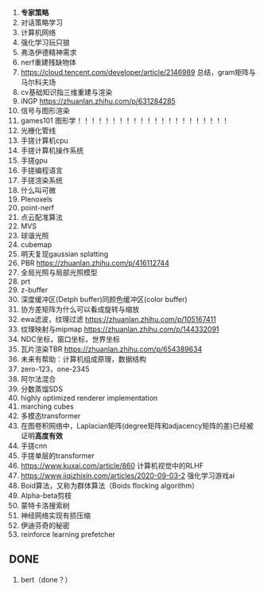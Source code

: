 1. **专家策略**
2. 对话策略学习
3. 计算机网络
8. 强化学习玩只狼
12. 弗洛伊德精神需求
14. nerf重建残缺物体
17. https://cloud.tencent.com/developer/article/2146989 总结，gram矩阵与马尔科夫场
19. cv基础知识指三维重建与渲染
22. iNGP https://zhuanlan.zhihu.com/p/631284285
24. 信号与图形渲染
25. games101 图形学！！！！！！！！！！！！！！！！！！！！！！
27. 光栅化管线
28. 手搓计算机cpu
29. 手搓计算机操作系统
30. 手搓gpu
31. 手搓编程语言
32. 手搓渲染系统
33. 什么叫可微
34. Plenoxels
35. point-nerf
36. 点云配准算法
37. MVS
38. 球谐光照
39. cubemap
41. 明天复现gaussian splatting
42. PBR https://zhuanlan.zhihu.com/p/416112744
43. 全局光照与局部光照模型
44. prt
45. z-buffer
46. 深度缓冲区(Detph buffer)同颜色缓冲区(color buffer)
47. 协方差矩阵为什么可以看成旋转与缩放
48. ewa滤波，纹理过滤 https://zhuanlan.zhihu.com/p/105167411
49. 纹理映射与mipmap https://zhuanlan.zhihu.com/p/144332091
50. NDC坐标，窗口坐标，世界坐标
51. 瓦片渲染TBR https://zhuanlan.zhihu.com/p/654389634
52. 未来有帮助：计算机组成原理，数据结构
53. zero-123，one-2345
54. 阿尔法混合
55. 分数蒸馏SDS
56. highly optimized renderer implementation
57. marching cubes
58. 多模态transformer
59. 在图卷积网络中，Laplacian矩阵(degree矩阵和adjacency矩阵的差)已经被证明**高度有效**
60. 手搓cnn
61. 手搓单层的transformer
62. https://www.kuxai.com/article/860 计算机视觉中的RLHF
63. https://www.jiqizhixin.com/articles/2020-09-03-2 强化学习游戏ai
64. Boid算法，又称为群体算法（Boids flocking algorithm）
65. Alpha-beta剪枝
66. 蒙特卡洛搜索树
67. 神经网络实现有损压缩
68. 伊迪芬奇的秘密
69. reinforce learning  prefetcher


## DONE
1. bert（done？）